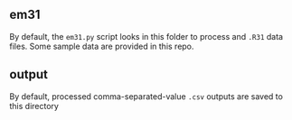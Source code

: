 ## em31
By default, the `em31.py` script looks in this folder to process and `.R31` data files. Some sample data are provided in this repo.

## output
By default, processed comma-separated-value `.csv` outputs are saved to this directory
